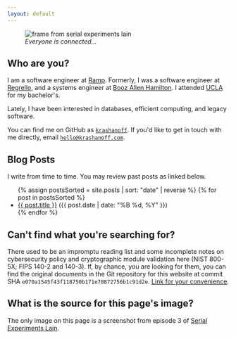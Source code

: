 ```yaml
---
layout: default
---
```


<figure>
  <picture>
    <source type="image/webp" srcset="{{ "/static/img/pfp/lain.webp" | relative_url }}">
    <img id="coverimage" src="{{ "/static/img/pfp/lain-small.png" | relative_url }}" alt="frame from serial experiments lain" />
  </picture>
  <figcaption><i>Everyone is connected...</i></figcaption>
</figure>

## Who are you?

I am a software engineer at [Ramp](https://ramp.com/). Formerly, I was a software engineer at
[Regrello](https://www.regrello.com/), and a systems engineer at [Booz Allen Hamilton](https://www.boozallen.com/).
I attended [UCLA](https://www.ucla.edu/) for my bachelor's.

Lately, I have been interested in databases, efficient computing, and legacy software.

You can find me on GitHub as [`krashanoff`](https://github.com/krashanoff). If you'd like to get
in touch with me directly, email [`hello@krashanoff.com`](mailto:hello@krashanoff.com).

## Blog Posts

I write from time to time. You may review past posts as linked below.

<ul class="no-list">
  {% assign postsSorted = site.posts | sort: "date" | reverse %}
  {% for post in postsSorted %}
  <li><a href="{{ post.url }}">{{ post.title }}</a> <span class="post-date">({{ post.date | date: "%B %d, %Y" }})</span></li>
  {% endfor %}
</ul>

## Can't find what you're searching for?

There used to be an impromptu reading list and some incomplete notes on cybersecurity policy and cryptographic module
validation here (NIST 800-5X; FIPS 140-2 and 140-3). If, by chance, you
are looking for them, you can find the original documents in the Git repository for this website at commit SHA
`e070a1545f43f118750b171e70872756b1c91d2e`. [Link for your convenience](https://github.com/krashanoff/whoami/tree/e070a1545f43f118750b171e70872756b1c91d2e).

## What is the source for this page's image?

The only image on this page is a screenshot from episode 3 of 
[Serial Experiments Lain](https://en.wikipedia.org/wiki/Serial_Experiments_Lain).
